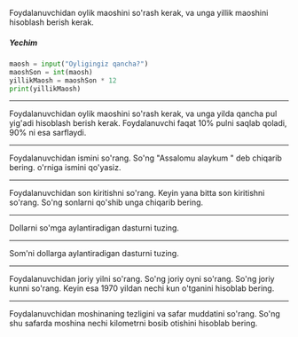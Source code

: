 Foydalanuvchidan oylik maoshini so'rash kerak, va unga yillik maoshini hisoblash berish kerak.

##### Yechim
```python
maosh = input("Oyligingiz qancha?")
maoshSon = int(maosh)
yillikMaosh = maoshSon * 12
print(yillikMaosh)
```

---

Foydalanuvchidan oylik maoshini so'rash kerak, va unga yilda qancha pul yig'adi hisoblash berish kerak. Foydalanuvchi faqat 10% pulni saqlab qoladi, 90% ni esa sarflaydi.

---

Foydalanuvchidan ismini so'rang. So'ng "Assalomu alaykum <ism>" deb chiqarib bering. <ism> o'rniga ismini qo'yasiz.

---

Foydalanuvchidan son kiritishni so'rang. Keyin yana bitta son kiritishni so'rang. So'ng sonlarni qo'shib unga chiqarib bering.

---

Dollarni so'mga aylantiradigan dasturni tuzing.

---

Som'ni dollarga aylantiradigan dasturni tuzing.

---

Foydalanuvchidan joriy yilni so'rang. So'ng joriy oyni so'rang. So'ng joriy kunni so'rang.
Keyin esa 1970 yildan nechi kun o'tganini hisoblab bering.

---

Foydalanuvchidan moshinaning tezligini va safar muddatini so'rang. So'ng shu safarda moshina nechi kilometrni bosib otishini hisoblab bering.

